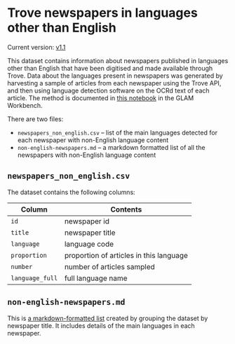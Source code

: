 # Trove newspapers in languages other than English

Current version: [v1.1](https://github.com/GLAM-Workbench/trove-newspapers-non-english/releases/tag/v1.1)

This dataset contains information about newspapers published in languages other than English that have been digitised and made available through Trove. Data about the languages present in newspapers was generated by harvesting a sample of articles from each newspaper using the Trove API, and then using language detection software on the OCRd text of each article. The method is documented in [this notebook](https://glam-workbench.net/trove-newspapers/find-non-english-newspapers/) in the GLAM Workbench.

There are two files:

- `newspapers_non_english.csv` – list of the main languages detected for each newspaper with non-English language content
- `non-english-newspapers.md` – a markdown formatted list of all the newspapers with non-English language content

## `newspapers_non_english.csv`

The dataset contains the following columns:

| Column | Contents |
|--------|----------|
`id` | newspaper id
`title` | newspaper title
`language` | language code
`proportion` | proportion of articles in this language
`number` | number of articles sampled
`language_full` | full language name

## `non-english-newspapers.md`

This is [a markdown-formatted list](https://github.com/GLAM-Workbench/trove-newspapers-non-english/blob/main/non-english-newspapers.md) created by grouping the dataset by newspaper title. It includes details of the main languages in each newspaper.



